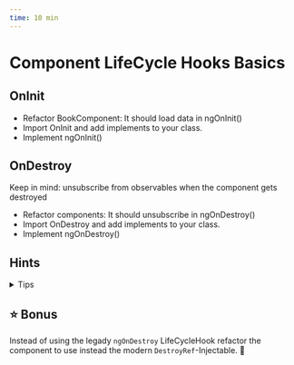 ```yaml
---
time: 10 min
---
```


# Component LifeCycle Hooks Basics

## OnInit
- Refactor BookComponent: It should load data in ngOnInit()
- Import OnInit and add implements to your class.
- Implement ngOnInit()

## OnDestroy
Keep in mind: unsubscribe from observables when the component gets destroyed

- Refactor components: It should unsubscribe in ngOnDestroy()
- Import OnDestroy and add implements to your class.
- Implement ngOnDestroy()


## Hints

<details>
<summary>Tips</summary>

```ts
// ...
import { Subscription } from 'rxjs';

export class BookListComponent implements <INSERT HOOKS HERE SEPERATED BY COMMA> {
  private subscription = Subscription.EMPTY;
  
  // ... constructor
  ngOnInit(): void {
    // load data via service here
    // watch out: maybe the service is named differently in you code.
    // this.bookDataService is just an example
    this.subscription = this.bookDataService. ... .subscribe(<successFn>);
  }
  
  ngOnDestroy(): void {
    this.subscription.unsubscribe();
  }
}
```

</details>

## ⭐️ Bonus 

Instead of using the legady `ngOnDestroy` LifeCycleHook refactor the component to use instead the modern `DestroyRef`-Injectable. 